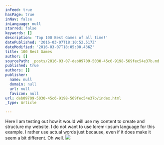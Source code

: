 ```yaml
---
inFeed: true
hasPage: true
inNav: false
inLanguage: null
starred: false
keywords: []
description: 'Top 100 Best Games of all time!'
datePublished: '2016-03-07T18:10:52.517Z'
dateModified: '2016-03-07T18:05:00.436Z'
title: 100 Best Games
author: []
sourcePath: _posts/2016-03-07-deb09709-5030-45c6-9198-569fec54e37b.md
published: true
authors: []
publisher:
  name: null
  domain: null
  url: null
  favicon: null
url: deb09709-5030-45c6-9198-569fec54e37b/index.html
_type: Article

---
```

Here I am testing out how it would will use my content to create and structure my website. I do not want to use lorem-ipsum language for this example. I rather use actual words just because, even if it does make it seem a bit different. Oh well.
![](https://the-grid-user-content.s3-us-west-2.amazonaws.com/c8a21b56-0ab7-404d-afcf-68c687f4727e.jpg)